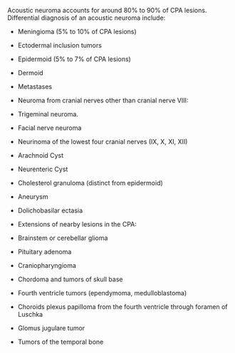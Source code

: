 Acoustic neuroma accounts for around 80% to 90% of CPA lesions. Differential diagnosis of an acoustic neuroma include:

- Meningioma (5% to 10% of CPA lesions)

- Ectodermal inclusion tumors

- Epidermoid (5% to 7% of CPA lesions)

- Dermoid

- Metastases

- Neuroma from cranial nerves other than cranial nerve VIII:

- Trigeminal neuroma.

- Facial nerve neuroma

- Neurinoma of the lowest four cranial nerves (IX, X, XI, XII)

- Arachnoid Cyst

- Neurenteric Cyst

- Cholesterol granuloma (distinct from epidermoid)

- Aneurysm

- Dolichobasilar ectasia

- Extensions of nearby lesions in the CPA:

- Brainstem or cerebellar glioma

- Pituitary adenoma

- Craniopharyngioma

- Chordoma and tumors of skull base

- Fourth ventricle tumors (ependymoma, medulloblastoma)

- Choroids plexus papilloma from the fourth ventricle through foramen of Luschka

- Glomus jugulare tumor

- Tumors of the temporal bone